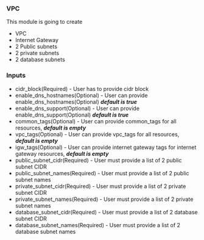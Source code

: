 ### VPC

This module is going to create
* VPC
* Internet Gateway
* 2 Public subnets
* 2 private subnets
* 2 database subnets

### Inputs
* cidr_block(Required) - User has to provide cidr block
* enable_dns_hostnames(Optional) - User can provide enable_dns_hostnames(Optional) ***default is true***
* enable_dns_support(Optional) - User can provide enable_dns_support(Optional) ***default is true***
* common_tags(Optional) - User can provide common_tags for all resources, ***default is empty***
* vpc_tags(Optional) - User can provide vpc_tags for all resources, ***default is empty***
* igw_tags(Optional) - User can provide internet gateway tags for internet gateway resources, ***default is empty***
* public_subnet_cidr(Required) - User must provide a list of 2 public subnet CIDR
* public_subnet_names(Required) - User must provide a list of 2 public subnet names
* private_subnet_cidr(Required) - User must provide a list of 2 private subnet CIDR
* private_subnet_names(Required) - User must provide a list of 2 private subnet names
* database_subnet_cidr(Required) - User must provide a list of 2 database subnet CIDR
* database_subnet_names(Required) - User must provide a list of 2 database subnet names
